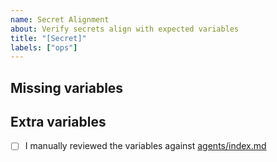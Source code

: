 ```yaml
---
name: Secret Alignment
about: Verify secrets align with expected variables
title: "[Secret]"
labels: ["ops"]
---
```


## Missing variables

<!-- List required variables that are missing from the environment. -->

## Extra variables

<!-- List variables present but not documented. -->

-   [ ] I manually reviewed the variables against [agents/index.md](../../agents/index.md)
